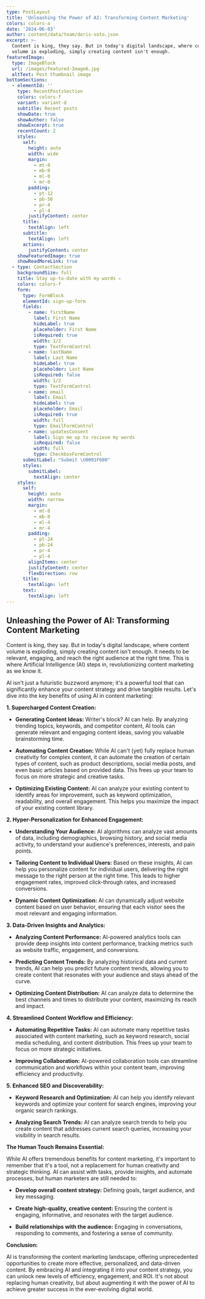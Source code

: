 ```yaml
---
type: PostLayout
title: 'Unleashing the Power of AI: Transforming Content Marketing'
colors: colors-a
date: '2024-06-03'
author: content/data/team/doris-soto.json
excerpt: >-
  Content is king, they say. But in today's digital landscape, where content
  volume is exploding, simply creating content isn't enough.
featuredImage:
  type: ImageBlock
  url: /images/featured-Image6.jpg
  altText: Post thumbnail image
bottomSections:
  - elementId: ''
    type: RecentPostsSection
    colors: colors-f
    variant: variant-d
    subtitle: Recent posts
    showDate: true
    showAuthor: false
    showExcerpt: true
    recentCount: 2
    styles:
      self:
        height: auto
        width: wide
        margin:
          - mt-0
          - mb-0
          - ml-0
          - mr-0
        padding:
          - pt-12
          - pb-56
          - pr-4
          - pl-4
        justifyContent: center
      title:
        textAlign: left
      subtitle:
        textAlign: left
      actions:
        justifyContent: center
    showFeaturedImage: true
    showReadMoreLink: true
  - type: ContactSection
    backgroundSize: full
    title: Stay up-to-date with my words ✍️
    colors: colors-f
    form:
      type: FormBlock
      elementId: sign-up-form
      fields:
        - name: firstName
          label: First Name
          hideLabel: true
          placeholder: First Name
          isRequired: true
          width: 1/2
          type: TextFormControl
        - name: lastName
          label: Last Name
          hideLabel: true
          placeholder: Last Name
          isRequired: false
          width: 1/2
          type: TextFormControl
        - name: email
          label: Email
          hideLabel: true
          placeholder: Email
          isRequired: true
          width: full
          type: EmailFormControl
        - name: updatesConsent
          label: Sign me up to recieve my words
          isRequired: false
          width: full
          type: CheckboxFormControl
      submitLabel: "Submit \U0001F680"
      styles:
        submitLabel:
          textAlign: center
    styles:
      self:
        height: auto
        width: narrow
        margin:
          - mt-0
          - mb-0
          - ml-4
          - mr-4
        padding:
          - pt-24
          - pb-24
          - pr-4
          - pl-4
        alignItems: center
        justifyContent: center
        flexDirection: row
      title:
        textAlign: left
      text:
        textAlign: left
---
```

## Unleashing the Power of AI: Transforming Content Marketing

Content is king, they say. But in today's digital landscape, where content volume is exploding, simply creating content isn't enough. It needs to be relevant, engaging, and reach the right audience at the right time. This is where Artificial Intelligence (AI) steps in, revolutionizing content marketing as we know it.

AI isn't just a futuristic buzzword anymore; it's a powerful tool that can significantly enhance your content strategy and drive tangible results. Let's dive into the key benefits of using AI in content marketing:

**1. Supercharged Content Creation:**

*   **Generating Content Ideas:** Writer's block? AI can help. By analyzing trending topics, keywords, and competitor content, AI tools can generate relevant and engaging content ideas, saving you valuable brainstorming time.

*   **Automating Content Creation:** While AI can't (yet) fully replace human creativity for complex content, it can automate the creation of certain types of content, such as product descriptions, social media posts, and even basic articles based on provided data. This frees up your team to focus on more strategic and creative tasks.

*   **Optimizing Existing Content:** AI can analyze your existing content to identify areas for improvement, such as keyword optimization, readability, and overall engagement. This helps you maximize the impact of your existing content library.

**2. Hyper-Personalization for Enhanced Engagement:**

*   **Understanding Your Audience:** AI algorithms can analyze vast amounts of data, including demographics, browsing history, and social media activity, to understand your audience's preferences, interests, and pain points.

*   **Tailoring Content to Individual Users:** Based on these insights, AI can help you personalize content for individual users, delivering the right message to the right person at the right time. This leads to higher engagement rates, improved click-through rates, and increased conversions.

*   **Dynamic Content Optimization:** AI can dynamically adjust website content based on user behavior, ensuring that each visitor sees the most relevant and engaging information.

**3. Data-Driven Insights and Analytics:**

*   **Analyzing Content Performance:** AI-powered analytics tools can provide deep insights into content performance, tracking metrics such as website traffic, engagement, and conversions.

*   **Predicting Content Trends:** By analyzing historical data and current trends, AI can help you predict future content trends, allowing you to create content that resonates with your audience and stays ahead of the curve.

*   **Optimizing Content Distribution:** AI can analyze data to determine the best channels and times to distribute your content, maximizing its reach and impact.

**4. Streamlined Content Workflow and Efficiency:**

*   **Automating Repetitive Tasks:** AI can automate many repetitive tasks associated with content marketing, such as keyword research, social media scheduling, and content distribution. This frees up your team to focus on more strategic initiatives.

*   **Improving Collaboration:** AI-powered collaboration tools can streamline communication and workflows within your content team, improving efficiency and productivity.

**5. Enhanced SEO and Discoverability:**

*   **Keyword Research and Optimization:** AI can help you identify relevant keywords and optimize your content for search engines, improving your organic search rankings.

*   **Analyzing Search Trends:** AI can analyze search trends to help you create content that addresses current search queries, increasing your visibility in search results.

**The Human Touch Remains Essential:**

While AI offers tremendous benefits for content marketing, it's important to remember that it's a tool, not a replacement for human creativity and strategic thinking. AI can assist with tasks, provide insights, and automate processes, but human marketers are still needed to:

*   **Develop overall content strategy:** Defining goals, target audience, and key messaging.

*   **Create high-quality, creative content:** Ensuring the content is engaging, informative, and resonates with the target audience.

*   **Build relationships with the audience:** Engaging in conversations, responding to comments, and fostering a sense of community.

**Conclusion:**

AI is transforming the content marketing landscape, offering unprecedented opportunities to create more effective, personalized, and data-driven content. By embracing AI and integrating it into your content strategy, you can unlock new levels of efficiency, engagement, and ROI. It's not about replacing human creativity, but about augmenting it with the power of AI to achieve greater success in the ever-evolving digital world.


